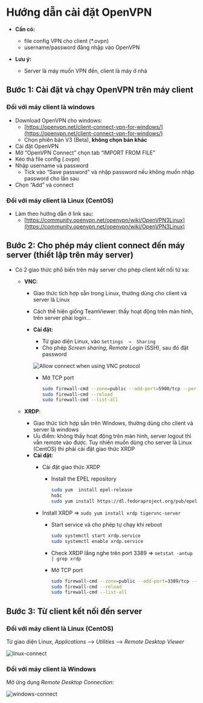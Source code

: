 ﻿# Hướng dẫn cài đặt OpenVPN

-   **Cần có:**
    - 	file  config  VPN  cho  client  (\*.ovpn)
    - 	username/password  đăng  nhập  vào  OpenVPN

-	**Lưu ý:**
    -   Server là máy muốn VPN đến, client là máy ở nhà

## Bước 1: Cài  đặt  và  chạy  OpenVPN trên máy client

### Đối với máy client là windows

-   Download OpenVPN cho windows:
	-	[https://openvpn.net/client-connect-vpn-for-windows/](https://openvpn.net/client-connect-vpn-for-windows/)
    -	Chọn phiên bản V3 (Beta), **không  chọn bản khác**
-   Cài đặt OpenVPN
-   Mở  “OpenVPN  Connect” chọn  tab  “IMPORT FROM  FILE”
-   Kéo thả file config (.ovpn)
-   Nhập  username và password
	-	Tick vào “Save password” và nhập password nếu không muốn nhập password cho lần sau
-   Chọn “Add” và connect


### Đối với máy client là Linux (CentOS)

-	Làm theo hướng dẫn ở link sau:
	-	[https://community.openvpn.net/openvpn/wiki/OpenVPN3Linux](https://community.openvpn.net/openvpn/wiki/OpenVPN3Linux)

## Bước 2: Cho phép máy client connect đến máy server (thiết lập trên máy server)

-   Có 2 giao thức phổ biến trên máy server cho phép client kết nối từ xa:
    -   **VNC**:
    	- 	Giao thức tích hợp sẵn trong Linux, thường dùng cho client và server là Linux
    	- 	Cách thể hiện giống TeamViewer: thấy hoạt động trên màn hình, trên server phải login...
    	- 	**Cài đặt:**
		    -   Từ giao diện Linux, vào `Settings  →  Sharing`
		    -   Cho phép *Screen sharing*, *Remote Login* (SSH), sau đó đặt password

	        ![Allow connect when using VNC protocol](https://drive.google.com/uc?id=15T6a7__pYqTgB4rD239RaMsl14fI2mMa)

		    -   Mở TCP port

				```bash
				sudo firewall-cmd --zone=public --add-port=5900/tcp --permanent
				sudo firewall-cmd --reload
				sudo firewall-cmd --list-all
				```

    -   **XRDP**:
	    - 	Giao thức tích hợp sẵn trên Windows, thường dùng cho client và server là windows
	    - 	Ưu điểm: không thấy hoạt động trên màn hình, server logout thì vẫn remote vào được. Tuy nhiên muốn dùng cho server là Linux (CentOS) thì phải cài đặt giao thức XRDP
	    - 	**Cài đặt:**
		    -   Cài đặt giao thức XRDP
			    - 	Install  the  EPEL  repository

					```bash
					sudo yum  install epel-release
					hoặc
					sudo yum install https://dl.fedoraproject.org/pub/epel/epel-release-latest-7.noarch.rpm
					```

       		- 	Install XRDP => `sudo yum install xrdp tigervnc-server`
    			- 	Start service và cho phép tự chạy khi reboot

					```bash
					sudo systemctl start xrdp.service
					sudo systemctl enable xrdp.service
		            ```

			    - 	Check XRDP lắng nghe trên port 3389 => `netstat -antup | grep xrdp`
    			- 	Mở TCP port

					```bash
					sudo firewall-cmd --zone=public --add-port=3389/tcp --permanent
					sudo firewall-cmd --reload
					sudo firewall-cmd --list-all
					```

## Bước 3: Từ client kết nối đến server
### Đối với máy client là Linux (CentOS)
Từ giao diện Linux, *Applications* --> *Utilities* --> *Remote Desktop Viewer*

![linux-connect](https://drive.google.com/uc?id=1VUrf2xjfY9F7zwooS7WasI0_2qVmHJ1o)


### Đối với máy client là Windows
Mở ứng dụng *Remote Desktop Connection*:

![windows-connect](https://drive.google.com/uc?id=1EMdetg3fA7jmSRMup0Kwumk_AwjGwCjo)

